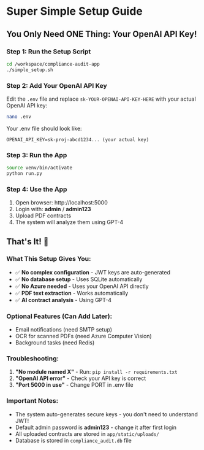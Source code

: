 # Super Simple Setup Guide

## You Only Need ONE Thing: Your OpenAI API Key!

### Step 1: Run the Setup Script
```bash
cd /workspace/compliance-audit-app
./simple_setup.sh
```

### Step 2: Add Your OpenAI API Key
Edit the `.env` file and replace `sk-YOUR-OPENAI-API-KEY-HERE` with your actual OpenAI API key:
```bash
nano .env
```

Your .env file should look like:
```
OPENAI_API_KEY=sk-proj-abcd1234... (your actual key)
```

### Step 3: Run the App
```bash
source venv/bin/activate
python run.py
```

### Step 4: Use the App
1. Open browser: http://localhost:5000
2. Login with: **admin** / **admin123**
3. Upload PDF contracts
4. The system will analyze them using GPT-4

## That's It! 🎉

### What This Setup Gives You:
- ✅ **No complex configuration** - JWT keys are auto-generated
- ✅ **No database setup** - Uses SQLite automatically
- ✅ **No Azure needed** - Uses your OpenAI API directly
- ✅ **PDF text extraction** - Works automatically
- ✅ **AI contract analysis** - Using GPT-4

### Optional Features (Can Add Later):
- Email notifications (need SMTP setup)
- OCR for scanned PDFs (need Azure Computer Vision)
- Background tasks (need Redis)

### Troubleshooting:
1. **"No module named X"** - Run: `pip install -r requirements.txt`
2. **"OpenAI API error"** - Check your API key is correct
3. **"Port 5000 in use"** - Change PORT in .env file

### Important Notes:
- The system auto-generates secure keys - you don't need to understand JWT!
- Default admin password is **admin123** - change it after first login
- All uploaded contracts are stored in `app/static/uploads/`
- Database is stored in `compliance_audit.db` file